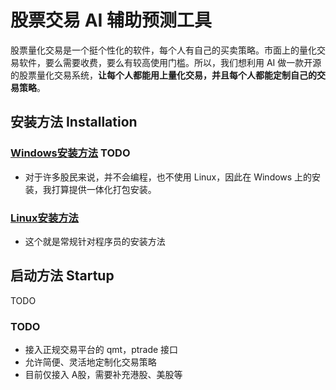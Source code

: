 # 股票交易 AI 辅助预测工具

股票量化交易是一个挺个性化的软件，每个人有自己的买卖策略。市面上的量化交易软件，要么需要收费，要么有较高使用门槛。所以，我们想利用 AI 做一款开源的股票量化交易系统，**让每个人都能用上量化交易，并且每个人都能定制自己的交易策略**。


## 安装方法 Installation


### [Windows安装方法]() TODO

- 对于许多股民来说，并不会编程，也不使用 Linux，因此在 Windows 上的安装，我打算提供一体化打包安装。

### [Linux安装方法](../../demohouse/quant_trading/docs/linux_installation.md)

- 这个就是常规针对程序员的安装方法

## 启动方法 Startup

TODO







### TODO

- 接入正规交易平台的 qmt，ptrade 接口
- 允许简便、灵活地定制化交易策略
- 目前仅接入 A股，需要补充港股、美股等

